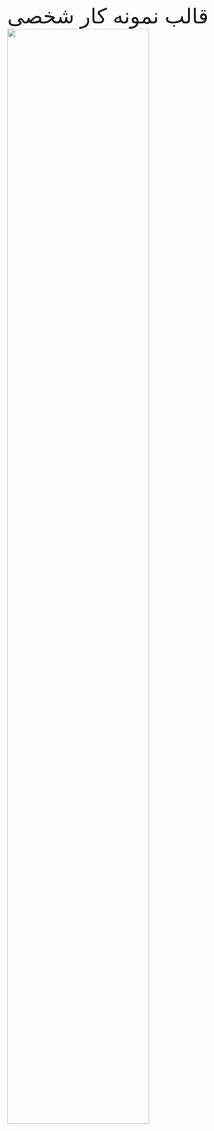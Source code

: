 <font size="15px">قالب نمونه کار شخصی </font>
<img  align="center" width="80%" src="https://github.com/user-attachments/assets/bf8ee1c6-2823-4425-8b79-925a83292408" />
